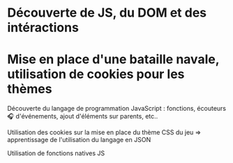 # Découverte de JS, du DOM et des intéractions

# Mise en place d'une bataille navale, utilisation de cookies pour les thèmes

Découverte du langage de programmation JavaScript : fonctions, écouteurs 🎧 d'événements, ajout d'éléments sur parents, etc..

Utilisation des cookies sur la mise en place du thème CSS du jeu => apprentissage de l'utilisation du langage en JSON

Utilisation de fonctions natives JS

